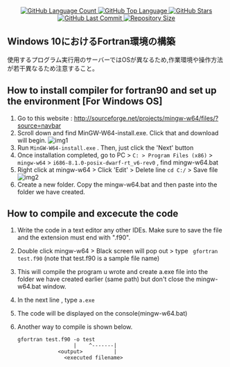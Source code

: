 <p align="center">
  <a href="https://github.com/aimanamri/Fortran90-assignments">
    <img alt="GitHub Language Count" src="https://img.shields.io/github/languages/count/aimanamri/Fortran90-assignments">
  </a>

  <a href="https://github.com/aimanamri/Fortran90-assignments">
    <img alt="GitHub Top Language" src="https://img.shields.io/github/languages/top/aimanamri/Fortran90-assignments">
  </a>
  
  <a href="https://github.com/aimanamri/Fortran90-assignments/stargazers">
    <img alt="GitHub Stars" src="https://img.shields.io/github/stars/aimanamri/Fortran90-assignments?style=social">
  </a>

  <a href="https://github.com/aimanamri/Fortran90-assignments/commits/main">
    <img alt="GitHub Last Commit" src="https://img.shields.io/github/last-commit/aimanamri/Fortran90-assignments">
  </a>

  <a href="https://github.com/aimanamri/Fortran90-assignments">
    <img alt="Repository Size" src="https://img.shields.io/github/repo-size/aimanamri/Fortran90-assignments">
  </a>
</p>

## Windows 10におけるFortran環境の構築

使用するプログラム実行用のサーバーではOSが異なるため,作業環境や操作方法が若干異なるため注意すること。


## How to install compiler for fortran90 and set up the environment [For Windows OS]
  1. Go to this website :   http://sourceforge.net/projects/mingw-w64/files/?source=navbar
  2. Scroll down and find MinGW-W64-install.exe. Click that and download will begin.
  ![img1](https://i.imgur.com/JLPRNkh.png)
  4. Run ```MinGW-W64-install.exe``` . Then, just click the 'Next' button
  5. Once installation completed, go to PC > ```C: > Program Files (x86)``` > ```mingw-w64``` > ```i686-8.1.0-posix-dwarf-rt_v6-rev0``` , find mingw-w64.bat
  6. Right click at mingw-w64 > Click 'Edit' > Delete line ```cd C:/```  > Save file  
  ![img2](https://i.imgur.com/vyPOCkD.png)
  8. Create a new folder. Copy the mingw-w64.bat and then paste into the folder we have created.

## How to compile and excecute the code 
  1. Write the code in a text editor any other IDEs. Make sure to save the file and the extension must end with  ".f90". 
  2. Double click mingw-w64 >  Black screen will pop out  > type  ``` gfortran test.f90```  (note that test.f90 is a sample file name) 
  3. This will compile the program u wrote and create a.exe file into the folder we have created earlier (same path) but don\'t close the mingw-w64.bat window.
  4. In the next line , type ```a.exe```
  5. The code will be displayed on the console(mingw-w64.bat)
  6. Another way to compile is shown below.

         gfortran test.f90 -o test  
                           |    ^-------|
                      <output>          |
                        <executed filename>
